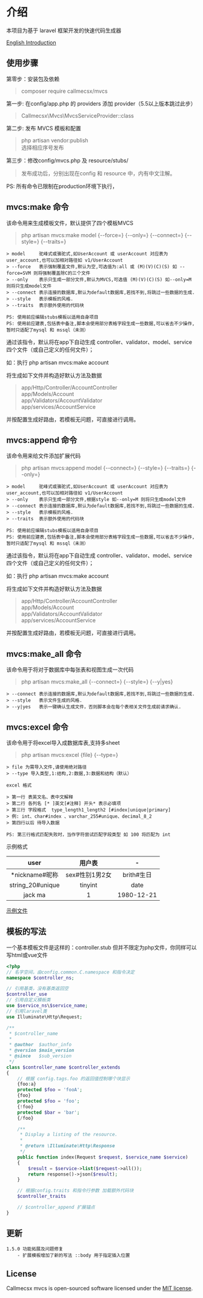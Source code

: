 
# 介绍

本项目为基于 laravel 框架开发的快速代码生成器

[English Introduction](./README_EN.md)

## 使用步骤

第零步：安装包及依赖

> composer require callmecsx/mvcs

第一步: 在config/app.php 的 providers 添加 provider（5.5以上版本跳过此步）

> Callmecsx\Mvcs\MvcsServiceProvider::class

第二步: 发布 MVCS 模板和配置

> php artisan vendor:publish \
> 选择相应序号发布

第三步：修改config/mvcs.php 及 resource/stubs/

> 发布成功后，分别出现在config 和 resource 中，内有中文注解。

PS: 所有命令已限制在production环境下执行，

## mvcs:make 命令

该命令用来生成模板文件，默认提供了四个模板MVCS

> php artisan mvcs:make model {--force=} {--only=} {--connect=} {--style=} {--traits=}

```text
> model     驼峰式或骆驼式,如UserAccount 或 userAccount 对应表为 user_account,也可以加相对路径如 v1/UserAccount
> --force   表示强制覆盖文件,默认为空,可选值为:all 或 (M)(V)(C)(S) 如 --force=SVM 则将强制覆盖除C的三个文件
> --only    表示只生成一部分文件,默认为MVCS,可选值 (M)(V)(C)(S) 如--only=M 则将只生成model文件
> --connect 表示连接的数据库,默认为default数据库,若找不到,将跳过一些数据的生成.
> --style   表示模板的风格.
> --traits  表示额外使用的代码块

PS: 使用前应编辑stubs模板以适用自身项目
PS: 使用前应建表,包括表中备注,脚本会使用部分表格字段生成一些数据,可以省去不少操作,暂时只适配了mysql 和 mssql（未测）
```

通过该指令，默认将在app下自动生成 controller、validator、model、service 四个文件（或自己定义的任何文件）；

如：执行 php artisan mvcs:make account

将生成如下文件并构造好默认方法及数据

> app/Http/Controller/AccountController \
> app/Models/Account \
> app/Validators/AccountValidator \
> app/services/AccountService

并按配置生成好路由，若模板无问题，可直接进行调用。

## mvcs:append 命令

该命令用来给文件添加扩展代码

> php artisan mvcs:append model {--connect=} {--style=} {--traits=} {--only=}

```text
> model     驼峰式或骆驼式,如UserAccount 或 userAccount 对应表为 user_account,也可以加相对路径如 v1/UserAccount
> --only    表示只生成一部分文件,根据style 如--only=M 则将只生成model文件
> --connect 表示连接的数据库,默认为default数据库,若找不到,将跳过一些数据的生成.
> --style   表示模板的风格.
> --traits  表示额外使用的代码块

PS: 使用前应编辑stubs模板以适用自身项目
PS: 使用前应建表,包括表中备注,脚本会使用部分表格字段生成一些数据,可以省去不少操作,暂时只适配了mysql 和 mssql（未测）
```

通过该指令，默认将在app下自动生成 controller、validator、model、service 四个文件（或自己定义的任何文件）；

如：执行 php artisan mvcs:make account

将生成如下文件并构造好默认方法及数据

> app/Http/Controller/AccountController \
> app/Models/Account \
> app/Validators/AccountValidator \
> app/services/AccountService

并按配置生成好路由，若模板无问题，可直接进行调用。

## mvcs:make_all 命令

该命令用于将对于数据库中每张表和视图生成一次代码

> php artisan mvcs:make_all {--connect=} {--style=} {--y|yes}

```text
> --connect 表示连接的数据库,默认为default数据库,若找不到,将跳过一些数据的生成.
> --style   表示文件生成的风格.
> --y|yes   表示一键确认生成文件，否则脚本会在每个表相关文件生成前请求确认.
```

## mvcs:excel 命令

该命令用于将excel导入成数据库表,支持多sheet

> php artisan mvcs:excel {file} {--type=}

```test
> file 为需导入文件,请使用绝对路径
> --type 导入类型,1:结构,2:数据,3:数据和结构（默认）

excel 格式

> 第一行 表英文名、表中文解释
> 第二行 各列名 [* ]英文[#注释] 开头* 表示必填项
> 第三行 字段格式  type_length1_length2 [#index|unique|primary]
> 例: int、char#index 、varchar_255#unique、decimal_8_2
> 第四行以后 待导入数据

PS: 第三行格式匹配失败时，当作字符尝试匹配字段类型 如 100 将匹配为 int
```

示例格式

user | 用户表 | -
:-:|:-:|:-:
*nickname#昵称|sex#性别1男2女|brith#生日
string_20#unique|tinyint|date
jack ma|1|1980-12-21

[示例文件](./example.xlsx)

## 模板的写法

一个基本模板文件是这样的：controller.stub 但并不限定为php文件，你同样可以写html或vue文件

```PHP
<?php
// 名字空间，由config.common.C.namespace 和指令决定
namespace $controller_ns;

// 引用基类，没有基类返回空
$controller_use
// 引用自定义模板类
use $service_ns\$service_name;
// 引用laravel类
use Illuminate\Http\Request;

/**
 * $controller_name
 *
 * @author  $author_info
 * @version $main_version
 * @since   $sub_version
 */
class $controller_name $controller_extends
{
    // 根据 config.tags.foo 的返回值控制哪个块显示
    {foo:a}
    protected $foo = 'fooA';
    {foo}
    protected $foo = 'foo';
    {!foo}
    protected $bar = 'bar';
    {/foo}

    /**
     * Display a listing of the resource.
     *
     * @return \Illuminate\Http\Response
     */
    public function index(Request $request, $service_name $service)
    {
        $result = $service->list($request->all());
        return response()->json($result);
    }

    // 根据config.traits 和指令行参数 加载额外代码块
    $controller_traits

    // $controller_append 扩展锚点
}

```

## 更新

```text
1.5.0 功能拓展及问题修复
    - 扩展模板增加了新的写法 ::body 用于指定插入位置
```

## License

Callmecsx mvcs is open-sourced software licensed under the [MIT license](http://opensource.org/licenses/MIT).
